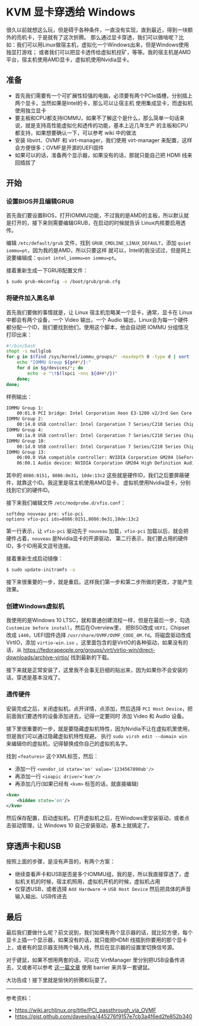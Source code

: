 # KVM 显卡穿透给 Windows

很久以前就想这么玩，但是碍于各种条件，一直没有实现，直到最近，得到一块额外的亮机卡，于是就有了这次折腾。
那么通过显卡穿透，我们可以做啥呢？比如：我们可以用Linux做宿主机，虚拟化一个Windows出来，但是Windows使用独显打游戏；
或者我们可以把显卡透传给虚拟机挖矿，等等。我的宿主机是AMD平台，宿主机使用AMD显卡，虚拟机使用Nvidia显卡。

## 准备

- 首先我们需要有一个可扩展性较强的电脑，必须要有两个PCIe插槽，分别插上两个显卡，当然如果是Intel的卡，那么可以让宿主机
使用集成显卡，而虚拟机使用独立显卡
- 要主板和CPU都支持IOMMU，如果不了解这个是什么，那么简单一句话来说，就是支持高性能虚拟化和透传的功能，基本上近几年生产
的主板和CPU都支持，如果想要确认一下，可以参考 wiki 中的做法
- 安装 libvirt、OVMF 和 virt-manager，我们使用 virt-manager 来配置，这样会方便很多；OVMF是开源的UEFI固件
- 如果可以的话，准备两个显示器，如果没有的话，那就只能自己把 HDMI 线来回插拔了

## 开始

### 设置BIOS并且编辑GRUB

首先我们要设置BIOS，打开IOMMU功能，不过我的是AMD的主板，所以默认就是打开的，接下来则需要编辑GRUB，在启动的时候就告诉
Linux内核要启用透传。

编辑 `/etc/default/grub` 文件，找到 `GRUB_CMDLINE_LINUX_DEFAULT`，添加 `quiet iommu=pt`，因为我的是AMD，所以只要这样
就可以，Intel的我没试过，但是网上说要编辑成：`quiet intel_iommu=on iommu=pt`。

接着重新生成一下GRUB配置文件：

```bash
$ sudo grub-mkconfig -o /boot/grub/grub.cfg
```

### 将硬件加入黑名单

首先我们要做的事情就是，让 Linux 宿主机忽略某一个显卡，通常，显卡在 Linux 中都会有两个设备，一个 Video 输出，一个 Audio
输出，Linux会为每一个硬件都分配一个ID，我们要找到他们，使用这个脚本，他会自动把 IOMMU 分组情况打印出来：

```bash
#!/bin/bash
shopt -s nullglob
for g in $(find /sys/kernel/iommu_groups/* -maxdepth 0 -type d | sort -V); do
    echo "IOMMU Group ${g##*/}:"
    for d in $g/devices/*; do
        echo -e "\t$(lspci -nns ${d##*/})"
    done;
done;
```

样例输出：

```bash
IOMMU Group 1:
	00:01.0 PCI bridge: Intel Corporation Xeon E3-1200 v2/3rd Gen Core processor PCI Express Root Port [8086:0151] (rev 09)
IOMMU Group 2:
	00:14.0 USB controller: Intel Corporation 7 Series/C210 Series Chipset Family USB xHCI Host Controller [8086:0e31] (rev 04)
IOMMU Group 4:
	00:1a.0 USB controller: Intel Corporation 7 Series/C210 Series Chipset Family USB Enhanced Host Controller #2 [8086:0e2d] (rev 04)
IOMMU Group 10:
	00:1d.0 USB controller: Intel Corporation 7 Series/C210 Series Chipset Family USB Enhanced Host Controller #1 [8086:0e26] (rev 04)
IOMMU Group 13:
	06:00.0 VGA compatible controller: NVIDIA Corporation GM204 [GeForce GTX 970] [10de:13c2] (rev a1)
	06:00.1 Audio device: NVIDIA Corporation GM204 High Definition Audio Controller [10de:0fbb] (rev a1)
```

其中的 `8086:0151`，`8086:0e31`，`10de:13c2` 这些就是硬件ID，我们之后要屏蔽硬件，就靠这个ID。我这里是宿主机使用AMD显卡，
虚拟机使用Nvidia显卡，分别找到它们的硬件ID。

接下来我们编辑文件 `/etc/modprobe.d/vfio.conf`：

```
softdep nouveau pre: vfio-pci
options vfio-pci ids=8086:0151,8086:0e31,10de:13c2
```

第一行表示，让 `vfio-pci` 驱动先于 `nouveau` 加载，`vfio-pci` 加载以后，就会把硬件占着，`nouveau` 是Nvidia显卡的开源驱动，
第二行表示，我们要占用的硬件ID，多个ID用英文逗号连接。

接着重新生成启动镜像：

```bash
$ sudo update-initramfs -u
```

接下来很重要的一步，就是重启。这样我们第一步和第二步所做的更改，才能产生效果。

### 创建Windows虚拟机

我使用的是Windows 10 LTSC，就和普通创建流程一样，但是在最后一步，勾选 `Customize before install`，然后在Overview里，
把BISO改成 `UEFI`，Chipset 改成 `i440`，UEFI固件选择 `/usr/share/OVMF/OVMF_CODE_4M.fd`。将磁盘驱动改成VirtIO，添加
`virtio-win.iso` ，这里面包含的是VirtIO的各种驱动，如果没有的话，从 https://fedorapeople.org/groups/virt/virtio-win/direct-downloads/archive-virtio/ 找到最新的下载。

接下来就是正常安装了，这里我不会事无巨细的贴出来，因为如果你不会安装的话，穿透是基本没戏了。

### 透传硬件

安装完成之后，关闭虚拟机，点开详情，点添加，然后选择 `PCI Host Device`，把前面我们要透传的设备添加进去，记得一定要同时
添加 Video 和 Audio 设备。

接下里很重要的一步，就是要隐藏虚拟机特性，因为Nvidia不让在虚拟机里使用，但是我们可以通过隐藏虚拟机特性规避。
执行 `sudo virsh edit --domain win` 来编辑你的虚拟机，记得替换成你自己的虚拟机名字。

找到 `<features>` 这个XML标签，然后：

- 添加一行 `<vendor_id state='on' value='1234567890ab'/>`
- 再添加一行 `<ioapic driver='kvm'/>`
- 再添加几行(如果已经有 `<kvm>` 标签的话，就直接编辑)

```xml
<kvm>
    <hidden state='on'/>
</kvm>
```

然后保存配置，启动虚拟机。打开虚拟机之后，在Windows里安装驱动，或者点击驱动管理，让 Windows 10 自己安装驱动，基本上就搞定了。

## 穿透声卡和USB

按照上面的步骤，是没有声音的，有两个方案：

- 继续查看声卡和USB是否是多个IOMMU组，我的是，所以我直接穿透了，虚拟机关机的时候，宿主机照用，虚拟机开机的时候，虚拟机占用
- 仅穿透USB，或者选择 `Add Hardware` -> `USB Host Device` 然后把具体的声音输入输出、USB传进去

## 最后

最后我们要做什么呢？前文说到，我们如果有两个显示器的话，就比较方便，每个显卡上插一个显示器，如果没有的话，就只能把HDMI
线插到你要用的那个显卡上，或者有的显示器支持两个输入线，然后在显示器的设置里切换信号源。

对于键鼠，如果不想用两套的话，可以在 VirtManager 里分别把USB设备传进去，又或者可以参考 [这一篇文章](https://jiajunhuang.com/articles/2021_11_26-use_barrier.md.html)
使用 barrier 来共享一套键鼠。

大功告成！接下里就是愉快的折腾和玩耍了。

---

参考资料：

- https://wiki.archlinux.org/title/PCI_passthrough_via_OVMF
- https://gist.github.com/davesilva/445276f9157e7cb3a4f6ed2fe852b340
